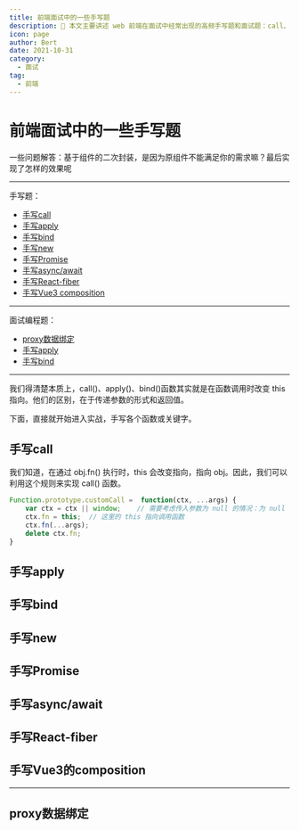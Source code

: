 ```yaml
---
title: 前端面试中的一些手写题
description: 💁 本文主要讲述 web 前端在面试中经常出现的高频手写题和面试题：call、apply、bind、new；Promise、async/await；React-fiber、Vue3 composition；Proxy数据绑定。
icon: page
author: Bert
date: 2021-10-31
category:
  - 面试
tag:
  - 前端
---
```


# 前端面试中的一些手写题

一些问题解答：基于组件的二次封装，是因为原组件不能满足你的需求嘛？最后实现了怎样的效果呢

----------------------------------------------------------------
手写题：
* [手写call](##手写call)
* [手写apply](##手写apply)
* [手写bind](##手写bind)
* [手写new](##手写new)
* [手写Promise](##手写Promise)
* [手写async/await](##手写async/await)
* [手写React-fiber](##手写React-fiber)
* [手写Vue3 composition](##手写Vue3的composition)
----------------------------------------------------------------
面试编程题：
* [proxy数据绑定](##proxy数据绑定)
* [手写apply](##手写apply)
* [手写bind](##手写bind)
----------------------------------------------------------------
我们得清楚本质上，call()、apply()、bind()函数其实就是在函数调用时改变 this 指向。他们的区别，在于传递参数的形式和返回值。

下面，直接就开始进入实战，手写各个函数或关键字。

## 手写call

我们知道，在通过 obj.fn() 执行时，this 会改变指向，指向 obj。因此，我们可以利用这个规则来实现 call() 函数。

```javascript
Function.prototype.customCall =  function(ctx, ...args) {
    var ctx = ctx || window;    // 需要考虑传入参数为 null 的情况：为 null 时，this 会指向 window，ctx 也需要指向 window，不能为 null
    ctx.fn = this;  // 这里的 this 指向调用函数
    ctx.fn(...args);
    delete ctx.fn;       
}

```

## 手写apply



## 手写bind



## 手写new



## 手写Promise



## 手写async/await



## 手写React-fiber



## 手写Vue3的composition


----------------------------------------------------------------


## proxy数据绑定